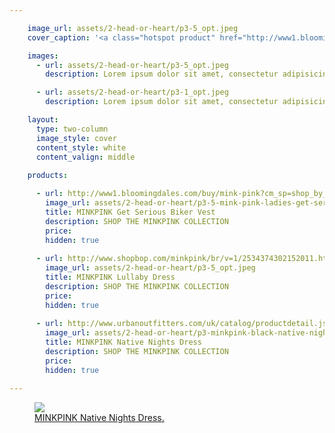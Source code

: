 ```yaml
---

    image_url: assets/2-head-or-heart/p3-5_opt.jpeg
    cover_caption: '<a class="hotspot product" href="http://www1.bloomingdales.com/buy/mink-pink?cm_sp=shop_by_brand-_-ALL%20DESIGNERS-_-MINK%20PINK#2">MINKPINK <span class="au">Get Serious</span><span class="global">ALL I NEED VEST</span> Biker Vest and Lullaby Dress.</a>'

    images:
      - url: assets/2-head-or-heart/p3-5_opt.jpeg
        description: Lorem ipsum dolor sit amet, consectetur adipisicing elit, sed do eiusmod tempor incididunt ut labore et dolore magna aliqua. Ut enim ad minim veniam, quis nostrud exercitation ullamco laboris nisi ut aliquip ex ea commodo consequat. Duis aute irure dolor in reprehenderit in voluptate velit esse cillum dolore eu fugiat nulla pariatur. Excepteur sint occaecat cupidatat non proident, sunt in culpa qui officia deserunt mollit anim id est laborum.

      - url: assets/2-head-or-heart/p3-1_opt.jpeg
        description: Lorem ipsum dolor sit amet, consectetur adipisicing elit, sed do eiusmod tempor incididunt ut labore et dolore magna aliqua. Ut enim ad minim veniam, quis nostrud exercitation ullamco laboris nisi ut aliquip ex ea commodo consequat. Duis aute irure dolor in reprehenderit in voluptate velit esse cillum dolore eu fugiat nulla pariatur. Excepteur sint occaecat cupidatat non proident, sunt in culpa qui officia deserunt mollit anim id est laborum.

    layout:
      type: two-column
      image_style: cover
      content_style: white
      content_valign: middle
      
    products:

      - url: http://www1.bloomingdales.com/buy/mink-pink?cm_sp=shop_by_brand-_-ALL%20DESIGNERS-_-MINK%20PINK#2
        image_url: assets/2-head-or-heart/p3-5-mink-pink-ladies-get-serious-biker-vest.jpg
        title: MINKPINK Get Serious Biker Vest 
        description: SHOP THE MINKPINK COLLECTION
        price:
        hidden: true
        
      - url: http://www.shopbop.com/minkpink/br/v=1/2534374302152011.htm#6  
        image_url: assets/2-head-or-heart/p3-5_opt.jpeg
        title: MINKPINK Lullaby Dress 
        description: SHOP THE MINKPINK COLLECTION
        price: 
        hidden: true
        
      - url: http://www.urbanoutfitters.com/uk/catalog/productdetail.jsp?id=5139409330322
        image_url: assets/2-head-or-heart/p3-minkpink-black-native-nights-dress.jpg
        title: MINKPINK Native Nights Dress 
        description: SHOP THE MINKPINK COLLECTION
        price: 
        hidden: true

---
```


<!-- <figure>
  <img src="../assets/2-head-or-heart/p3-5_opt.jpeg">
  <figcaption class="inset">
    <a class="hotspot product" href="  http://www1.bloomingdales.com/buy/mink-pink?cm_sp=shop_by_brand-_-ALL%20DESIGNERS-_-MINK%20PINK#2">MINKPINK Get Serious Biker Vest</a>    
  </figcaption>
</figure>

<figure>
  <img src="../assets/2-head-or-heart/p3-5_opt.jpeg">
  <figcaption class="inset">
    <a class="hotspot product" href="http://www.shopbop.com/minkpink/br/v=1/2534374302152011.htm#6">MINKPINK Lullaby Dress</a>    
  </figcaption>
</figure> -->
  
<figure>
  <img src="../assets/2-head-or-heart/p3-1_opt.jpeg">
  <figcaption class="inset">
    <a class="hotspot product" href="http://www.urbanoutfitters.com/uk/catalog/productdetail.jsp?id=5139409330322">MINKPINK Native Nights Dress.</a>    
  </figcaption>
</figure>
